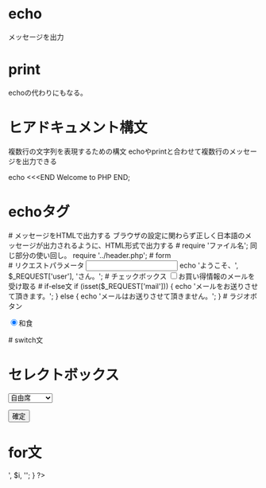 # echo
メッセージを出力
<?php
echo 'Welcome to PHP!';
?>

# print
echoの代わりにもなる。

# ヒアドキュメント構文
複数行の文字列を表現するための構文
echoやprintと合わせて複数行のメッセージを出力できる

echo <<<END
Welcome
to
PHP
END;

# echoタグ
<?= 7いらっしゃいませ' >

# メッセージをHTMLで出力する
ブラウザの設定に関わらず正しく日本語のメッセージが出力されるように、HTML形式で出力する
<meta charset="UTF-8">


# require 'ファイル名';
同じ部分の使い回し。
require '../header.php';

# form
<form action="user-output.php" method="post">

# リクエストパラメータ
<input type="text" name="user">
echo 'ようこそ、', $_REQUEST['user'], 'さん。';

# チェックボックス
<input type="checkbox" name="mail">お買い得情報のメールを受け取る

# if-else文
if (isset($_REQUEST['mail'])) {
	echo 'メールをお送りさせて頂きます。';
} else {
	echo 'メールはお送りさせて頂きません。';
}

# ラジオボタン
<p><input type="radio" name="meal" value="和食" checked>和食</p>

# switch文
<?php
switch ($_REQUEST['meal']) {
case '和食':
	echo '焼き魚、煮物、味噌汁、御飯、果物';
	break;
case '洋食':
	echo 'ジュース、オムレツ、ハッシュポテト、パン、コーヒー';
	break;
case '中華':
	echo '春巻、餃子、卵スープ、炒飯、杏仁豆腐';
	break;
}
echo 'をご提供いたします。';
?>

# セレクトボックス
<select name="seat">
<option value="自由席">自由席</option>
<option value="指定席">指定席</option>
<option value="グリーン席">グリーン席</option>
</select>
<p><input type="submit" value="確定"></p>

# for文
<?php
for ($i=0; $i<10; $i++) {
	echo '<option value="', $i, '">', $i, '</option>';
}
?>

